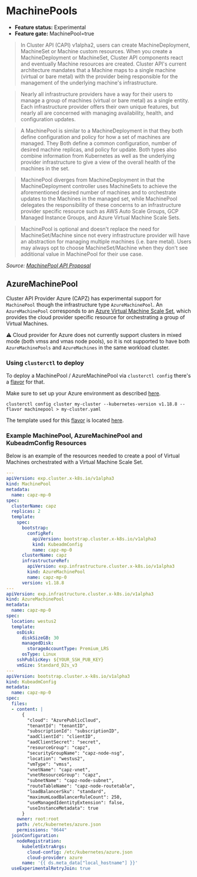 # MachinePools
- **Feature status:** Experimental
- **Feature gate:** MachinePool=true

> In Cluster API (CAPI) v1alpha2, users can create MachineDeployment, MachineSet or Machine custom
> resources. When you create a MachineDeployment or MachineSet, Cluster API components react and
> eventually Machine resources are created. Cluster API's current architecture mandates that a
> Machine maps to a single machine (virtual or bare metal) with the provider being responsible for
> the management of the underlying machine's infrastructure.

> Nearly all infrastructure providers have a way for their users to manage a group of machines
> (virtual or bare metal) as a single entity. Each infrastructure provider offers their own unique
> features, but nearly all are concerned with managing availability, health, and configuration updates.

> A MachinePool is similar to a MachineDeployment in that they both define
> configuration and policy for how a set of machines are managed. They Both define a common
> configuration, number of desired machine replicas, and policy for update. Both types also combine
> information from Kubernetes as well as the underlying provider infrastructure to give a view of
> the overall health of the machines in the set.

> MachinePool diverges from MachineDeployment in that the MachineDeployment controller uses
> MachineSets to achieve the aforementioned desired number of machines and to orchestrate updates
> to the Machines in the managed set, while MachinePool delegates the responsibility of these
> concerns to an infrastructure provider specific resource such as AWS Auto Scale Groups, GCP
> Managed Instance Groups, and Azure Virtual Machine Scale Sets.

> MachinePool is optional and doesn't replace the need for MachineSet/Machine since not every
> infrastructure provider will have an abstraction for managing multiple machines (i.e. bare metal).
> Users may always opt to choose MachineSet/Machine when they don't see additional value in
> MachinePool for their use case.

*Source: [MachinePool API Proposal](https://github.com/kubernetes-sigs/cluster-api/blob/bf51a2502f9007b531f6a9a2c1a4eae1586fb8ca/docs/proposals/20190919-machinepool-api.md)*

## AzureMachinePool
Cluster API Provider Azure (CAPZ) has experimental support for `MachinePool` though the infrastructure
type `AzureMachinePool`. An `AzureMachinePool` corresponds to an [Azure Virtual Machine Scale Set](https://docs.microsoft.com/en-us/azure/virtual-machine-scale-sets/overview),
which provides the cloud provider specific resource for orchestrating a group of Virtual Machines.

⚠️ Cloud provider for Azure does not currently support clusters in mixed mode (both vmss and vmas node pools), so it is not supported to have both `AzureMachinePools` and `AzureMachines` in the same workload cluster.

### Using `clusterctl` to deploy
To deploy a MachinePool / AzureMachinePool via `clusterctl config` there's a [flavor](https://cluster-api.sigs.k8s.io/clusterctl/commands/config-cluster.html#flavors)
for that.

Make sure to set up your Azure environment as described [here](https://cluster-api.sigs.k8s.io/user/quick-start.html).

```shell
clusterctl config cluster my-cluster --kubernetes-version v1.18.8 --flavor machinepool > my-cluster.yaml
```

The template used for this [flavor](https://cluster-api.sigs.k8s.io/clusterctl/commands/config-cluster.html#flavors)
is located [here](../../templates/cluster-template-machinepool.yaml).

### Example MachinePool, AzureMachinePool and KubeadmConfig Resources
Below is an example of the resources needed to create a pool of Virtual Machines orchestrated with
a Virtual Machine Scale Set.
```yaml
---
apiVersion: exp.cluster.x-k8s.io/v1alpha3
kind: MachinePool
metadata:
  name: capz-mp-0
spec:
  clusterName: capz
  replicas: 2
  template:
    spec:
      bootstrap:
        configRef:
          apiVersion: bootstrap.cluster.x-k8s.io/v1alpha3
          kind: KubeadmConfig
          name: capz-mp-0
      clusterName: capz
      infrastructureRef:
        apiVersion: exp.infrastructure.cluster.x-k8s.io/v1alpha3
        kind: AzureMachinePool
        name: capz-mp-0
      version: v1.18.8
---
apiVersion: exp.infrastructure.cluster.x-k8s.io/v1alpha3
kind: AzureMachinePool
metadata:
  name: capz-mp-0
spec:
  location: westus2
  template:
    osDisk:
      diskSizeGB: 30
      managedDisk:
        storageAccountType: Premium_LRS
      osType: Linux
    sshPublicKey: ${YOUR_SSH_PUB_KEY}
    vmSize: Standard_D2s_v3
---
apiVersion: bootstrap.cluster.x-k8s.io/v1alpha3
kind: KubeadmConfig
metadata:
  name: capz-mp-0
spec:
  files:
  - content: |
      {
        "cloud": "AzurePublicCloud",
        "tenantId": "tenantID",
        "subscriptionId": "subscriptionID",
        "aadClientId": "clientID",
        "aadClientSecret": "secret",
        "resourceGroup": "capz",
        "securityGroupName": "capz-node-nsg",
        "location": "westus2",
        "vmType": "vmss",
        "vnetName": "capz-vnet",
        "vnetResourceGroup": "capz",
        "subnetName": "capz-node-subnet",
        "routeTableName": "capz-node-routetable",
        "loadBalancerSku": "standard",
        "maximumLoadBalancerRuleCount": 250,
        "useManagedIdentityExtension": false,
        "useInstanceMetadata": true
      }
    owner: root:root
    path: /etc/kubernetes/azure.json
    permissions: "0644"
  joinConfiguration:
    nodeRegistration:
      kubeletExtraArgs:
        cloud-config: /etc/kubernetes/azure.json
        cloud-provider: azure
      name: '{{ ds.meta_data["local_hostname"] }}'
  useExperimentalRetryJoin: true
```
